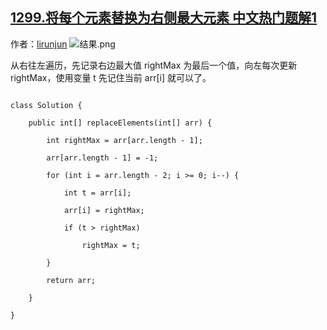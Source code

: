 ## [1299.将每个元素替换为右侧最大元素 中文热门题解1](https://leetcode.cn/problems/replace-elements-with-greatest-element-on-right-side/solutions/100000/cong-you-wang-zuo-yi-ci-bian-li-by-lirunjun)

作者：[lirunjun](https://leetcode.cn/u/lirunjun)
![结果.png](https://pic.leetcode-cn.com/1b378873c78840b5a07cf5b2ef3170a1d0f0aa3eefc0509bb7a8e17de9dd3b83-%E7%BB%93%E6%9E%9C.png)

从右往左遍历，先记录右边最大值 rightMax 为最后一个值，向左每次更新 rightMax，使用变量 t 先记住当前 arr[i] 就可以了。
```
class Solution {
    public int[] replaceElements(int[] arr) {
        int rightMax = arr[arr.length - 1];
        arr[arr.length - 1] = -1;
        for (int i = arr.length - 2; i >= 0; i--) {
            int t = arr[i];
            arr[i] = rightMax;
            if (t > rightMax)
                rightMax = t;
        }
        return arr;
    }
}
```

